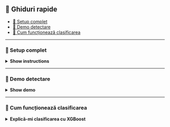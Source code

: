 ## 🔽 Ghiduri rapide

- [🧰 Setup complet](#setup)
- [🎥 Demo detectare](#demo)
- [🤖 Cum funcționează clasificarea](#xgb)

---

### <a name="setup"></a>🧰 Setup complet

<details>
  <summary><strong>Show instructions</strong></summary>

(… aici conținutul complet pentru setup …)

</details>

---

### <a name="demo"></a>🎥 Demo detectare

<details>
  <summary><strong>Show demo</strong></summary>

(… demo cu poză + descriere …)

</details>

---

### <a name="xgb"></a>🤖 Cum funcționează clasificarea

<details>
  <summary><strong>Explică-mi clasificarea cu XGBoost</strong></summary>

Modelul XGBoost primește vectori 1020 (30 frameuri × 34 coordonate) extrași cu YOLO Pose.  
Apoi decide între două clase: `inec` și `inot`.  
Dacă se detectează `inec`, sistemul:
- Activează popupul de confirmare
- Salvează timestamp + coordonate
- Pornește drona

</details>
